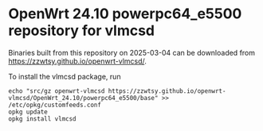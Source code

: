 OpenWrt 24.10 powerpc64_e5500 repository for vlmcsd
========

Binaries built from this repository on 2025-03-04 can be downloaded from <https://zzwtsy.github.io/openwrt-vlmcsd/>.

To install the vlmcsd package, run

```
echo "src/gz openwrt-vlmcsd https://zzwtsy.github.io/openwrt-vlmcsd/OpenWrt_24.10/powerpc64_e5500/base" >> /etc/opkg/customfeeds.conf
opkg update
opkg install vlmcsd
```
